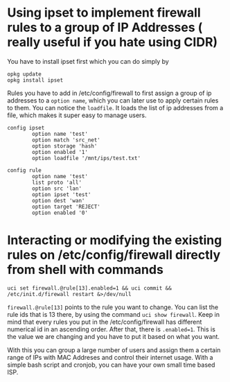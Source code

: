 # Using ipset to implement firewall rules to a group of IP Addresses ( really useful if you hate using CIDR)

You have to install ipset first which you can do simply by
```
opkg update
opkg install ipset
```

Rules you have to add in /etc/config/firewall to first assign a group of ip addresses to a ``option name``, which you can later use to apply certain rules to them. You can notice the ``loadfile``. It loads the list of ip addresses from a file, which makes it super easy to manage users.
```
config ipset
        option name 'test'
        option match 'src_net'
        option storage 'hash'
        option enabled '1'
        option loadfile '/mnt/ips/test.txt'

config rule
        option name 'test'
        list proto 'all'
        option src 'lan'
        option ipset 'test'
        option dest 'wan'
        option target 'REJECT'
        option enabled '0'

``` 
# Interacting or modifying the existing rules on /etc/config/firewall directly from shell with commands

```
uci set firewall.@rule[13].enabled=1 && uci commit && /etc/init.d/firewall restart &>/dev/null

```
``firewall.@rule[13]`` points to the rule you want to change. You can list the rule ids that is 13 there, by using the command ``uci show firewall``. Keep in mind that every rules you put in the /etc/config/firewall has different numerical id in an ascending order. After that, there is ``.enabled=1``. This is the value we are changing and you have to put it based on what you want. 

With this you can group a large number of users and assign them a certain range of IPs with MAC Addreses and control their internet usage. With a simple bash script and cronjob, you can have your own small time based ISP. 
